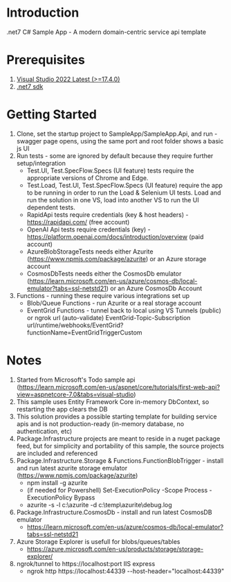 # Introduction 
.net7 C# Sample App - A modern domain-centric service api template

# Prerequisites
1. [Visual Studio 2022 Latest (>=17.4.0)](https://visualstudio.microsoft.com/vs/)
2. [.net7 sdk](https://dotnet.microsoft.com/en-us/download/dotnet/7.0)

# Getting Started
1. Clone, set the startup project to SampleApp/SampleApp.Api, and run - swagger page opens, using the same port and root folder shows a basic js UI
2. Run tests - some are ignored by default because they require further setup/integration
   * Test.UI, Test.SpecFlow.Specs (UI feature) tests require the appropriate versions of Chrome and Edge. 
   * Test.Load, Test.UI, Test.SpecFlow.Specs (UI feature) require the app to be running in order to run the Load & Selenium UI tests. Load and run the solution in one VS, load into another VS to run the UI dependent tests.
   * RapidApi tests require credentials (key & host headers) - https://rapidapi.com/ (free account)
   * OpenAI Api tests require credentials (key) - https://platform.openai.com/docs/introduction/overview (paid account)
   * AzureBlobStorageTests needs either Azurite (https://www.npmjs.com/package/azurite) or an Azure storage account
   * CosmosDbTests needs either the CosmosDb emulator (https://learn.microsoft.com/en-us/azure/cosmos-db/local-emulator?tabs=ssl-netstd21) or an Azure CosmosDb Account
3. Functions - running these require various integrations set up
   * Blob/Queue Functions - run Azurite or a real storage account
   * EventGrid Functions - tunnel back to local using VS Tunnels (public) or ngrok url (auto-validate) EventGrid-Topic-Subscription url/runtime/webhooks/EventGrid?functionName=EventGridTriggerCustom

# Notes
1. Started from Microsoft's Todo sample api (<a href="https://learn.microsoft.com/en-us/aspnet/core/tutorials/first-web-api?view=aspnetcore-7.0&tabs=visual-studio" target="_blank">https://learn.microsoft.com/en-us/aspnet/core/tutorials/first-web-api?view=aspnetcore-7.0&tabs=visual-studio</a>)
2. This sample uses Entity Framework Core in-memory DbContext, so restarting the app clears the DB
3. This solution provides a possible starting template for building service apis and is not production-ready (in-memory database, no authentication, etc)
4. Package.Infrastructure projects are meant to reside in a nuget package feed, but for simplicity and portability of this sample, the source projects are included and referenced
5. Package.Infrastructure.Storage & Functions.FunctionBlobTrigger - install and run latest azurite storage emulator (https://www.npmjs.com/package/azurite)
   * npm install -g azurite
   * (if needed for Powershell) Set-ExecutionPolicy -Scope Process -ExecutionPolicy Bypass
   * azurite -s -l c:\azurite -d c:\temp\azurite\debug.log
6. Package.Infrastructure.CosmosDb - install and run latest CosmosDB emulator
   * https://learn.microsoft.com/en-us/azure/cosmos-db/local-emulator?tabs=ssl-netstd21
7. Azure Storage Explorer is usefull for blobs/queues/tables
   * https://azure.microsoft.com/en-us/products/storage/storage-explorer/
8. ngrok/tunnel to https://localhost:port IIS express
   * ngrok http https://localhost:44339 --host-header="localhost:44339"